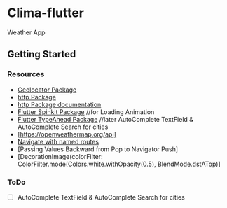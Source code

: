 # Clima-flutter

Weather App

## Getting Started
### Resources
- [Geolocator Package](https://pub.dev/packages/geolocator)
- [http Package](https://pub.dev/packages/http)
- [http Package documentation](https://pub.dev/documentation/http/latest/)
- [Flutter Spinkit Package](https://pub.dev/packages/flutter_spinkit) //for Loading Animation
- [Flutter TypeAhead Package](https://pub.dev/packages/flutter_typeahead) //later AutoComplete TextField & AutoComplete Search for cities
- [https://openweathermap.org/api]
- [Navigate with named routes](https://docs.flutter.dev/cookbook/navigation/named-routes)
- [Passing Values Backward from Pop to Navigator Push]
- [DecorationImage(colorFilter: ColorFilter.mode(Colors.white.withOpacity(0.5), BlendMode.dstATop)]
### ToDo
- [ ] AutoComplete TextField & AutoComplete Search for cities

